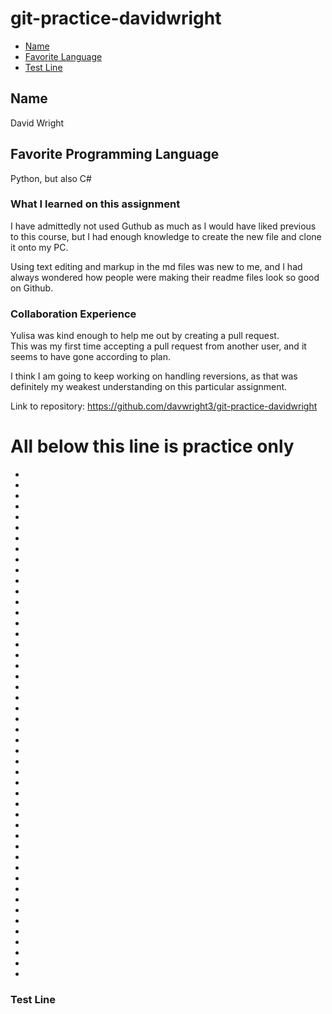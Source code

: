 # git-practice-davidwright

* [Name](#name)
* [Favorite Language](#favorite-language)
* [Test Line](#test-line)

## <a name="name"></a>Name
David Wright

## <a name="favorite-language"></a>Favorite Programming Language
Python, but also C#

### What I learned on this assignment
I have admittedly not used Guthub as much as I would have liked previous to this course, but I had enough knowledge to create the new file and clone it onto my PC.

Using text editing and markup in the md files was new to me, and I had always wondered how people were making their readme files look so good on Github.

### Collaboration Experience 
Yulisa was kind enough to help me out by creating a pull request.  
This was my first time accepting a pull request from another user, and it seems to have gone according to plan.

I think I am going to keep working on handling reversions, as that was definitely my weakest understanding on this particular assignment.

Link to repository: https://github.com/davwright3/git-practice-davidwright



# All below this line is practice only

*
*
*
*
*
*
*
*
*
*
*
*
*
*
*
*
*
*
*
*
*
*
*
*
*
*
*
*
*
*
*
*
*
*
*
*
*
*
*
*
*
*
*
*
*
*
*
*
### <a name="test-line"></a> Test Line
